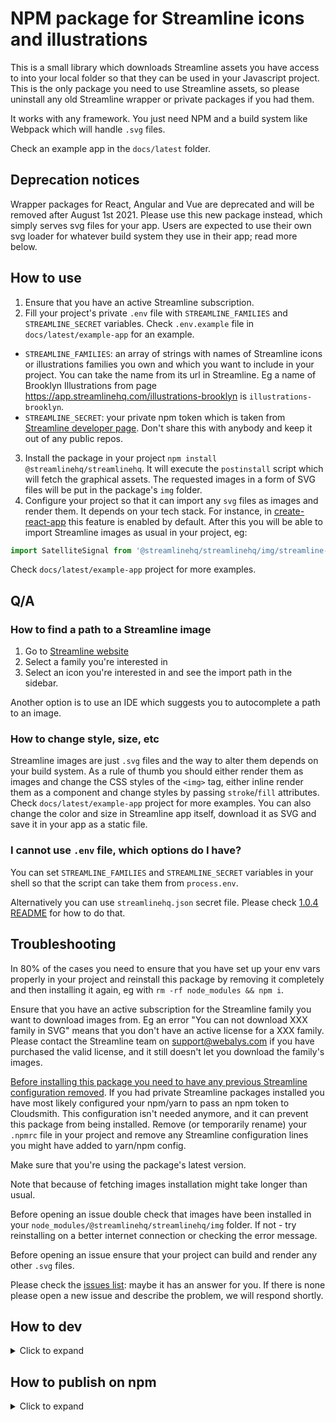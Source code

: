 # NPM package for Streamline icons and illustrations
This is a small library which downloads Streamline assets you have access to into your local folder so that they can be used in your Javascript project.
This is the only package you need to use Streamline assets, so please uninstall any old Streamline wrapper or private packages if you had them.

It works with any framework. You just need NPM and a build system like Webpack which will handle `.svg` files.

Check an example app in the `docs/latest` folder.

## Deprecation notices
Wrapper packages for React, Angular and Vue are deprecated and will be removed after August 1st 2021. Please use this new package instead, which simply serves svg files for your app. Users are expected to use their own svg loader for whatever build system they use in their app; read more below.

## How to use
1. Ensure that you have an active Streamline subscription.
2. Fill your project's private `.env` file with `STREAMLINE_FAMILIES` and `STREAMLINE_SECRET` variables. Check `.env.example` file in `docs/latest/example-app` for an example.
  - `STREAMLINE_FAMILIES`: an array of strings with names of Streamline icons or illustrations families you own and which you want to include in your project. You can take the name from its url in Streamline. Eg a name of Brooklyn Illustrations from page https://app.streamlinehq.com/illustrations-brooklyn is `illustrations-brooklyn`.
  - `STREAMLINE_SECRET`: your private npm token which is taken from [Streamline developer page](https://app.streamlinehq.com/profile/developer). Don't share this with anybody and keep it out of any public repos.
3. Install the package in your project `npm install @streamlinehq/streamlinehq`. It will execute the `postinstall` script which will fetch the graphical assets. The requested images in a form of SVG files will be put in the package's `img` folder. 
4. Configure your project so that it can import any `svg` files as images and render them. It depends on your tech stack. For instance, in [create-react-app](https://create-react-app.dev/docs/adding-images-fonts-and-files/#adding-svgs) this feature is enabled by default.
After this you will be able to import Streamline images as usual in your project, eg:
```jsx
import SatelliteSignal from '@streamlinehq/streamlinehq/img/streamline-regular/interface-essential/share/satellite-signal.svg'
```
Check `docs/latest/example-app` project for more examples.

## Q/A
### How to find a path to a Streamline image
1. Go to [Streamline website](https://app.streamlinehq.com)
2. Select a family you're interested in
3. Select an icon you're interested in and see the import path in the sidebar.

Another option is to use an IDE which suggests you to autocomplete a path to an image.

### How to change style, size, etc
Streamline images are just `.svg` files and the way to alter them depends on your build system. As a rule of thumb you should either render them as images and change the CSS styles of the `<img>` tag, either inline render them as a component and change styles by passing `stroke`/`fill` attributes. Check `docs/latest/example-app` project for more examples.
You can also change the color and size in Streamline app itself, download it as SVG and save it in your app as a static file.

### I cannot use `.env` file, which options do I have?
You can set `STREAMLINE_FAMILIES` and `STREAMLINE_SECRET` variables in your shell so that the script can take them from `process.env`.

Alternatively you can use `streamlinehq.json` secret file. Please check [1.0.4 README](https://github.com/webalys-hq/streamlinehq-npm/tree/1.0.4) for how to do that.

## Troubleshooting

In 80% of the cases you need to ensure that you have set up your env vars properly in your project and reinstall this package by removing it completely and then installing it again, eg with `rm -rf node_modules && npm i`.

Ensure that you have an active subscription for the Streamline family you want to download images from. Eg an error "You can not download XXX family in SVG" means that you don't have an active license for a XXX family. Please contact the Streamline team on support@webalys.com if you have purchased the valid license, and it still doesn't let you download the family's images.

[Before installing this package you need to have any previous Streamline configuration removed](https://github.com/webalys-hq/streamlinehq-npm/issues/5). If you had private Streamline packages installed you have most likely configured your npm/yarn to pass an npm token to Cloudsmith. This configuration isn't needed anymore, and it can prevent this package from being installed. Remove (or temporarily rename) your `.npmrc` file in your project and remove any Streamline configuration lines you might have added to yarn/npm config.

Make sure that you're using the package's latest version.

Note that because of fetching images installation might take longer than usual.

Before opening an issue double check that images have been installed in your `node_modules/@streamlinehq/streamlinehq/img` folder. If not - try reinstalling on a better internet connection or checking the error message.

Before opening an issue ensure that your project can build and render any other `.svg` files.

Please check the [issues list](https://github.com/webalys-hq/streamlinehq-npm/issues): maybe it has an answer for you. If there is none please open a new issue and describe the problem, we will respond shortly.

## How to dev
<details>
<summary>Click to expand</summary>

Pull requests and any suggestions are welcome!

1. Fork a project, clone it (as of now it will not fetch the images as there is no `.env` file in the parent folder, feel free to ignore the error). Work on new features or fixes in a separate branch.
2. Run `npm run dev` to compile a project on any code change.
3. Use an example app in `docs/latest/example-app` folder to experiment with this package. Alter it, so it uses a local version of the `@stremlinehq/streamlinehq` package. Read its README for more instructions.
4. Once done, open a pull request against `master` and wait for a review.
</details>

## How to publish on npm
<details>
<summary>Click to expand</summary>

Once you have made the changes, do the following:
1. Increment a version in `package.json`
2. Run `npm run build` to create a new build
3. Run `npm publish --access public`
4. Change the example app code in the next pull request to use the latest version of this package. Increment its version too.
</details>
